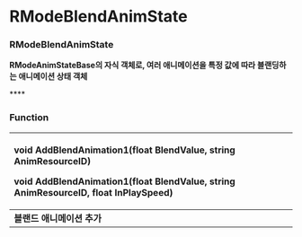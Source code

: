 # RModeBlendAnimState

### **RModeBlendAnimState**

**RModeAnimStateBase의 자식 객체로, 여러 애니메이션을 특정 값에 따라 블랜딩하는 애니메이션 상태 객체**

\*\*\*\*

### **Function**

<table>
  <thead>
    <tr>
      <th style="text-align:left">
        <p><b>void AddBlendAnimation1(float BlendValue, string AnimResourceID)</b>
        </p>
        <p><b>void AddBlendAnimation1(float BlendValue, string AnimResourceID, float InPlaySpeed)</b>
        </p>
      </th>
    </tr>
  </thead>
  <tbody>
    <tr>
      <td style="text-align:left"><b>&#xBE14;&#xB79C;&#xB4DC; &#xC560;&#xB2C8;&#xBA54;&#xC774;&#xC158; &#xCD94;&#xAC00;</b>
      </td>
    </tr>
  </tbody>
</table>